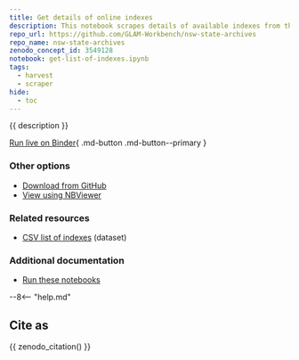 ```yaml
---
title: Get details of online indexes
description: This notebook scrapes details of available indexes from the NSW State Archives A to Z subject list. It saves the results as a CSV formatted file.
repo_url: https://github.com/GLAM-Workbench/nsw-state-archives
repo_name: nsw-state-archives
zenodo_concept_id: 3549128
notebook: get-list-of-indexes.ipynb
tags:
  - harvest
  - scraper
hide:
  - toc
---
```


{{ description }}

[Run live on Binder](https://mybinder.org/v2/gh/GLAM-Workbench/{{repo_name}}/master?urlpath=lab%2Ftree%2F{{notebook}}){ .md-button .md-button--primary }

### Other options

* [Download from GitHub](https://github.com/GLAM-Workbench/{{repo_name}}/blob/master/{{notebook}})
* [View using NBViewer](https://nbviewer.jupyter.org/github/GLAM-Workbench/{{repo_name}}/blob/master/{{notebook}})

### Related resources

* [CSV list of indexes](index-list.md) (dataset)

### Additional documentation

* [Run these notebooks](../#run-these-notebooks)

--8<-- "help.md"

## Cite as

{{ zenodo_citation() }}